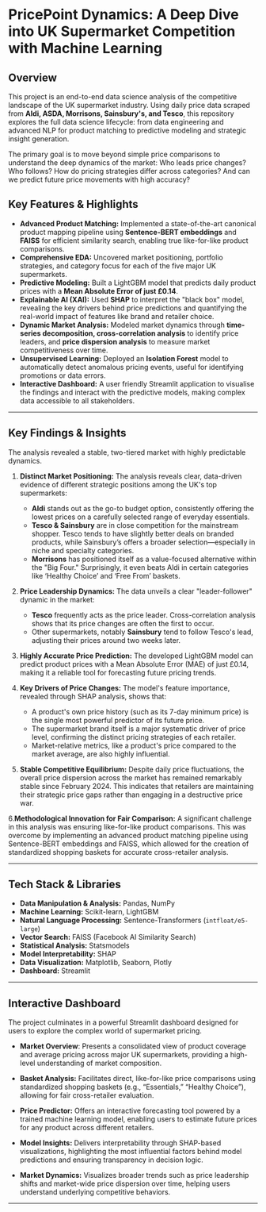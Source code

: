 # PricePoint Dynamics: A Deep Dive into UK Supermarket Competition with Machine Learning

## Overview

This project is an end-to-end data science analysis of the competitive landscape of the UK supermarket industry. Using daily price data scraped from **Aldi, ASDA, Morrisons, Sainsbury's, and Tesco**, this repository explores the full data science lifecycle: from data engineering and advanced NLP for product matching to predictive modeling and strategic insight generation.

The primary goal is to move beyond simple price comparisons to understand the deep dynamics of the market: Who leads price changes? Who follows? How do pricing strategies differ across categories? And can we predict future price movements with high accuracy?

## Key Features & Highlights

*   **Advanced Product Matching:** Implemented a state-of-the-art canonical product mapping pipeline using **Sentence-BERT embeddings** and **FAISS** for efficient similarity search, enabling true like-for-like product comparisons.
*   **Comprehensive EDA:** Uncovered market positioning, portfolio strategies, and category focus for each of the five major UK supermarkets.
*   **Predictive Modeling:** Built a LightGBM model that predicts daily product prices with a **Mean Absolute Error of just £0.14**.
*   **Explainable AI (XAI):** Used **SHAP** to interpret the "black box" model, revealing the key drivers behind price predictions and quantifying the real-world impact of features like brand and retailer choice.
*   **Dynamic Market Analysis:** Modeled market dynamics through **time-series decomposition, cross-correlation analysis** to identify price leaders, and **price dispersion analysis** to measure market competitiveness over time.
*   **Unsupervised Learning:** Deployed an **Isolation Forest** model to automatically detect anomalous pricing events, useful for identifying promotions or data errors.
* **Interactive Dashboard:** A user friendly Streamlit application to visualise the findings and interact with the predictive models, making complex data accessible to all stakeholders.

---

## Key Findings & Insights

The analysis revealed a stable, two-tiered market with highly predictable dynamics.

1.  **Distinct Market Positioning:** The analysis reveals clear, data-driven evidence of different strategic positions among the UK's top supermarkets:
    * **Aldi** stands out as the go-to budget option, consistently offering the lowest prices on a carefully selected range of everyday essentials.
    * **Tesco & Sainsbury** are in close competition for the mainstream shopper. Tesco tends to have slightly better deals on branded products, while Sainsbury’s offers a broader selection—especially in niche and specialty categories.
    * **Morrisons** has positioned itself as a value-focused alternative within the "Big Four." Surprisingly, it even beats Aldi in certain categories like ‘Healthy Choice’ and ‘Free From’ baskets.

2. **Price Leadership Dynamics:** The data unveils a clear "leader-follower" dynamic in the market:
    * **Tesco** frequently acts as the price leader. Cross-correlation analysis shows that its price changes are often the first to occur.
    * Other supermarkets, notably **Sainsbury** tend to follow Tesco's lead, adjusting their prices around two weeks later.

3. **Highly Accurate Price Prediction:** The developed LightGBM model can predict product prices with a Mean Absolute Error (MAE) of just £0.14, making it a reliable tool for forecasting future pricing trends.

4. **Key Drivers of Price Changes:** The model's feature importance, revealed through SHAP analysis, shows that:
    * A product's own price history (such as its 7-day minimum price) is the single most powerful predictor of its future price.
    * The supermarket brand itself is a major systematic driver of price level, confirming the distinct pricing strategies of each retailer.
    * Market-relative metrics, like a product's price compared to the market average, are also highly influential.

5. **Stable Competitive Equilibrium:** Despite daily price fluctuations, the overall price dispersion across the market has remained remarkably stable since February 2024. This indicates that retailers are maintaining their strategic price gaps rather than engaging in a destructive price war.

6.**Methodological Innovation for Fair Comparison:** A significant challenge in this analysis was ensuring like-for-like product comparisons. This was overcome by implementing an advanced product matching pipeline using Sentence-BERT embeddings and FAISS, which allowed for the creation of standardized shopping baskets for accurate cross-retailer analysis.

---

## Tech Stack & Libraries

*   **Data Manipulation & Analysis:** Pandas, NumPy
*   **Machine Learning:** Scikit-learn, LightGBM
*   **Natural Language Processing:** Sentence-Transformers (`intfloat/e5-large`)
*   **Vector Search:** FAISS (Facebook AI Similarity Search)
*   **Statistical Analysis:** Statsmodels
*   **Model Interpretability:** SHAP
*   **Data Visualization:** Matplotlib, Seaborn, Plotly
*   **Dashboard:** Streamlit
---

## Interactive Dashboard
The project culminates in a powerful Streamlit dashboard designed for users to explore the complex world of supermarket pricing.
* **Market Overview**: Presents a consolidated view of product coverage and average pricing across major UK supermarkets, providing a high-level understanding of market composition.

* **Basket Analysis:** Facilitates direct, like-for-like price comparisons using standardized shopping baskets (e.g., “Essentials,” “Healthy Choice”), allowing for fair cross-retailer evaluation.

* **Price Predictor:** Offers an interactive forecasting tool powered by a trained machine learning model, enabling users to estimate future prices for any product across different retailers.

* **Model Insights:** Delivers interpretability through SHAP-based visualizations, highlighting the most influential factors behind model predictions and ensuring transparency in decision logic.

* **Market Dynamics:** Visualizes broader trends such as price leadership shifts and market-wide price dispersion over time, helping users understand underlying competitive behaviors.
---


